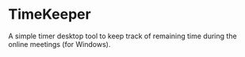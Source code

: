 # TimeKeeper
A simple timer desktop tool to keep track of remaining time during the online meetings (for Windows).
